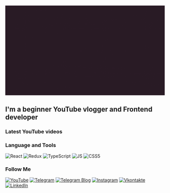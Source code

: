 [![Header](https://github.com/Depth-monster/Depth-monster/blob/main/assets/AzatX.gif)](https://www.youtube.com/@reactjunior)

## I'm a beginner YouTube vlogger and Frontend developer

### Latest YouTube videos
<!-- YOUTUBE-VIDEOS-LIST:START -->
<!-- YOUTUBE-VIDEOS-LIST:END -->

### Language and Tools
![React](https://img.shields.io/badge/-React-1a1a1a?style=for-the-badge&logo=react&logoColor=0000ff)
![Redux](https://img.shields.io/badge/-Redux-1a1a1a?style=for-the-badge&logo=redux&logoColor=0066ff)
![TypeScript](https://img.shields.io/badge/-TypeScript-1a1a1a?style=for-the-badge&logo=typescript&logoColor=80b3ff)
![JS](https://img.shields.io/badge/-JS-1a1a1a?style=for-the-badge&logo=javascript&logoColor=ffff66)
![CSS5](https://img.shields.io/badge/-CSS-1a1a1a?style=for-the-badge&logo=CSS&logoColor=ccf2ff)



### Follow Me
[![YouTube](https://img.shields.io/badge/-youtube-1a1a1a?style=for-the-badge&logo=youtube&logoColor=ff0000)](https://www.youtube.com/@reactjunior)
[![Telegram](https://img.shields.io/badge/-Telegram-1a1a1a?style=for-the-badge&logo=Telegram&logoColor=80bfff)](https://t.me/type_me_something)
[![Telegram Blog](https://img.shields.io/badge/-Telegram_Frontend-1a1a1a?style=for-the-badge&logo=Telegram&logoColor=80bfff)](https://t.me/jsjunior1)
[![Instagram](https://img.shields.io/badge/-Instagram-1a1a1a?style=for-the-badge&logo=Instagram&logoColor=ff1aff)](https://www.instagram.com/azat_hajiev/)
[![Vkontakte](https://img.shields.io/badge/-Vkontakte-1a1a1a?style=for-the-badge&logo=Vk&logoColor=80bfff)](https://vk.com/azat_hajy)
[![LinkedIn](https://img.shields.io/badge/-LinkedIn-1a1a1a?style=for-the-badge&logo=LinkedIn&logoColor=3333ff)]()
